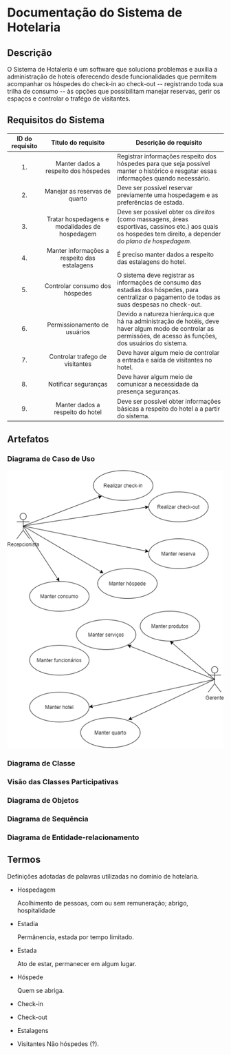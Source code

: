 # Documentação do Sistema de Hotelaria
## Descrição
O Sistema de Hotaleria é um software que soluciona problemas e auxília a administração de hoteis oferecendo desde funcionalidades que permitem acompanhar os hóspedes do check-in ao check-out -- registrando toda sua trilha de consumo -- às opções que possibilitam manejar reservas, gerir os espaços  e controlar o trafégo de visitantes.

## Requisitos do Sistema
| ID do requisito | Titulo do requisito | Descrição do requisito |
|:------:|:-------------------:| ---------------------------------------
| 1. | Manter dados a respeito dos hóspedes | Registrar informações respeito dos hóspedes para que seja possível manter o histórico e resgatar essas informações quando necessário. |
| 2. | Manejar as reservas de quarto| Deve ser possível reservar previamente uma hospedagem e as preferências de estada. |
| 3. | Tratar hospedagens e modalidades de hospedagem | Deve ser possível obter os _direitos_ (como massagens, áreas esportivas, cassinos etc.) aos quais os hospedes tem direito, a depender do _plano de hospedagem_. |
| 4. | Manter informações a respeito das estalagens  | É preciso manter dados a respeito das estalagens do hotel. |
| 5. | Controlar consumo dos hóspedes | O sistema deve registrar as informações de consumo das estadias dos hóspedes, para centralizar o pagamento de todas as suas despesas no check-out. |
| 6. | Permissionamento de usuários | Devido a natureza hierárquica que há na administração de hotéis, deve haver algum modo de controlar as permissões, de acesso às funções, dos usuários do sistema. |
| 7. | Controlar trafego de visitantes | Deve haver algum meio de controlar a entrada e saída de visitantes no hotel. |
| 8. | Notificar seguranças | Deve haver algum meio de comunicar a necessidade da presença seguranças. |
| 9. | Manter dados a respeito do hotel | Deve ser possível obter informações básicas a respeito do hotel a a partir do sistema. |

## Artefatos
### Diagrama de Caso de Uso
<img src="https://raw.githubusercontent.com/henriqueyun/Hotel/master/docs/diagrams/Sistema%20de%20Hotelaria%20-%20Caso%20de%20Uso.png"></img>
### Diagrama de Classe
### Visão das Classes Participativas
### Diagrama de Objetos
### Diagrama de Sequência
### Diagrama de Entidade-relacionamento

## Termos
Definições adotadas de palavras utilizadas no domínio de hotelaria.<br/>

* Hospedagem

  Acolhimento de pessoas, com ou sem remuneração; abrigo, hospitalidade

* Estadia

  Permânencia, estada por tempo limitado.

* Estada

  Ato de estar, permanecer em algum lugar.

* Hóspede

  Quem se abriga.
* Check-in
* Check-out
* Estalagens
* Visitantes
  Não hóspedes (?).
